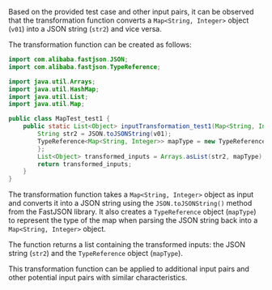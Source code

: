Based on the provided test case and other input pairs, it can be observed that the transformation function converts a `Map<String, Integer>` object (`v01`) into a JSON string (`str2`) and vice versa.

The transformation function can be created as follows:

```java
import com.alibaba.fastjson.JSON;
import com.alibaba.fastjson.TypeReference;

import java.util.Arrays;
import java.util.HashMap;
import java.util.List;
import java.util.Map;

public class MapTest_test1 {
    public static List<Object> inputTransformation_test1(Map<String, Integer> v01) {
        String str2 = JSON.toJSONString(v01);
        TypeReference<Map<String, Integer>> mapType = new TypeReference<Map<String, Integer>>() {
        };
        List<Object> transformed_inputs = Arrays.asList(str2, mapType);
        return transformed_inputs;
    }
}
```

The transformation function takes a `Map<String, Integer>` object as input and converts it into a JSON string using the `JSON.toJSONString()` method from the FastJSON library. It also creates a `TypeReference` object (`mapType`) to represent the type of the map when parsing the JSON string back into a `Map<String, Integer>` object.

The function returns a list containing the transformed inputs: the JSON string (`str2`) and the `TypeReference` object (`mapType`).

This transformation function can be applied to additional input pairs and other potential input pairs with similar characteristics.